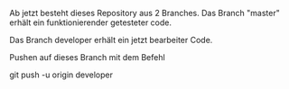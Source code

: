 ﻿Ab jetzt besteht dieses Repository aus 2 Branches. 
Das Branch "master" erhält ein funktionierender getesteter code.
 
Das Branch developer erhält ein jetzt bearbeiter Code.


Pushen auf dieses Branch mit dem Befehl

git push -u origin developer


 
 
 